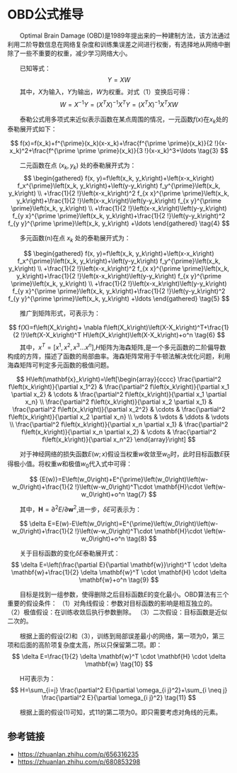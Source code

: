 # OBD公式推导

&emsp;&emsp;Optimal Brain Damage (OBD)是1989年提出来的一种建制方法，该方法通过利用二阶导数信息在网络复杂度和训练集误差之间进行权衡，有选择地从网络中删除了一些不重要的权重，减少学习网络大小。

&emsp;&emsp;已知等式：
$$
Y=XW \tag{1}
$$
&emsp;&emsp;其中，$X$为输入，$Y$为输出，$W$为权重。对式（1）变换后可得：
$$
W=X^{-1}Y=\left(X^T X\right)^{-1} X^T Y=\left(X^T X\right)^{-1} X^T X W  \tag{2}
$$

&emsp;&emsp;泰勒公式用多项式来近似表示函数在某点周围的情况，一元函数$f(x)$在$x_k$处的泰勒展开式如下：

$$
f(x)=f(x_k)+f^{\prime}(x_k)(x-x_k)+\frac{f^{\prime \prime}(x_k)}{2 !}(x-x_k)^2+\frac{f^{\prime \prime \prime}(x_k)}{3 !}(x-x_k)^3+\ldots \tag{3}
$$

&emsp;&emsp;二元函数在点 $(x_k,y_k)$ 处的泰勒展开式为：
$$
\begin{gathered}
f(x, y)=f\left(x_k, y_k\right)+\left(x-x_k\right) f_x^{\prime}\left(x_k, y_k\right)+\left(y-y_k\right) f_y^{\prime}\left(x_k, y_k\right) \\
+\frac{1}{2 !}\left(x-x_k\right)^2 f_{x x}^{\prime \prime}\left(x_k, y_k\right)+\frac{1}{2 !}\left(x-x_k\right)\left(y-y_k\right) f_{x y}^{\prime \prime}\left(x_k, y_k\right) \\
+\frac{1}{2 !}\left(x-x_k\right)\left(y-y_k\right) f_{y x}^{\prime \prime}\left(x_k, y_k\right)+\frac{1}{2 !}\left(y-y_k\right)^2 f_{y y}^{\prime \prime}\left(x_k, y_k\right) +\ldots 
\end{gathered} \tag{4}
$$

&emsp;&emsp;多元函数(n)在点 $x_k$ 处的泰勒展开式为：

$$
\begin{gathered}
f(x, y)=f\left(x_k, y_k\right)+\left(x-x_k\right) f_x^{\prime}\left(x_k, y_k\right)+\left(y-y_k\right) f_y^{\prime}\left(x_k, y_k\right) \\
+\frac{1}{2 !}\left(x-x_k\right)^2 f_{x x}^{\prime \prime}\left(x_k, y_k\right)+\frac{1}{2 !}\left(x-x_k\right)\left(y-y_k\right) f_{x y}^{\prime \prime}\left(x_k, y_k\right) \\
+\frac{1}{2 !}\left(x-x_k\right)\left(y-y_k\right) f_{y x}^{\prime \prime}\left(x_k, y_k\right)+\frac{1}{2 !}\left(y-y_k\right)^2 f_{y y}^{\prime \prime}\left(x_k, y_k\right) +\ldots
\end{gathered} \tag{5}
$$

&emsp;&emsp;推广到矩阵形式，可表示为：

$$
f(X)=f\left(X_k\right)+ \nabla f\left(X_k\right)\left(X-X_k\right)^T+\frac{1}{2 !}\left(X-X_k\right)^T H\left(X_k\right)\left(X-X_k\right)+o^n \tag{6}
$$
&emsp;&emsp;其中，$x^T=[x^1, x^2, x^3 ... x^n]$,$H$矩阵为海森矩阵,是一个多元函数的二阶偏导数构成的方阵，描述了函数的局部曲率。海森矩阵常用于牛顿法解决优化问题，利用海森矩阵可判定多元函数的极值问题。

$$
H\left(\mathbf{x}_k\right)=\left[\begin{array}{cccc}
\frac{\partial^2 f\left(x_k\right)}{\partial x_1^2} & \frac{\partial^2 f\left(x_k\right)}{\partial x_1 \partial x_2} & \cdots & \frac{\partial^2 f\left(x_k\right)}{\partial x_1 \partial x_n} \\
\frac{\partial^2 f\left(x_k\right)}{\partial x_2 \partial x_1} & \frac{\partial^2 f\left(x_k\right)}{\partial x_2^2} & \cdots & \frac{\partial^2 f\left(x_k\right)}{\partial x_2 \partial x_n} \\
\vdots & \vdots & \ddots & \vdots \\
\frac{\partial^2 f\left(x_k\right)}{\partial x_n \partial x_1} & \frac{\partial^2 f\left(x_k\right)}{\partial x_n \partial x_2} & \cdots & \frac{\partial^2 f\left(x_k\right)}{\partial x_n^2}
\end{array}\right] 
$$

&emsp;&emsp;对于神经网络的损失函数$E(w;x)$假设当权重$w$收敛至$w_0$时，此时目标函数$E$获得极小值。将权重$w$和极值$w_0$代入式中可得：

$$
{E(w)}=E\left(w_0\right)+E^{\prime}\left(w_0\right)\left(w-w_0\right)+\frac{1}{2 !}\left(w-w_0\right)^T\cdot \mathbf{H}\cdot \left(w-w_0\right)+o^n \tag{7}
$$

&emsp;&emsp;其中，$\mathbf{H}=\partial^2 E / \partial \mathbf{w}^2$,进一步，$\delta E$可表示为：

$$
\delta E=E(w)-E\left(w_0\right)=E^{\prime}\left(w_0\right)\left(w-w_0\right)+\frac{1}{2 !}\left(w-w_0\right)^T\cdot \mathbf{H}\cdot \left(w-w_0\right)+o^n \tag{8}
$$


&emsp;&emsp;关于目标函数的变化$\delta E$泰勒展开式：
$$
\delta E=\left(\frac{\partial E}{\partial \mathbf{w}}\right)^T \cdot \delta \mathbf{w}+\frac{1}{2} \delta \mathbf{w}^T \cdot \mathbf{H} \cdot \delta \mathbf{w}+o^n \tag{9}
$$


&emsp;&emsp;目标是找到一组参数，使得删除之后目标函数$E$的变化最小。OBD算法有三个重要的假设条件：
（1）对角线假设：参数对目标函数的影响是相互独立的。
（2）极值假设：在训练收敛后执行参数删除。
（3）二次假设：目标函数是近似二次的。

&emsp;&emsp;根据上面的假设(2)和（3），训练到局部误差最小的网络，第一项为0，第三项和后面的高阶项复杂度太高，所以只保留第二项。即：
$$
\delta E=\frac{1}{2} \delta \mathbf{w}^T \cdot \mathbf{H} \cdot \delta \mathbf{w} \tag{10}
$$

&emsp;&emsp;H可表示为：
$$
H=\sum_{i=j} \frac{\partial^2 E}{\partial \omega_{i j}^2}+\sum_{i \neq j} \frac{\partial^2 E}{\partial \omega_{i j}^2} \tag{11}
$$

&emsp;&emsp;根据上面的假设(1)可知，式11的第二项为0。即只需要考虑对角线的元素。

## 参考链接

- <https://zhuanlan.zhihu.com/p/656316235>
- <https://zhuanlan.zhihu.com/p/680853298>